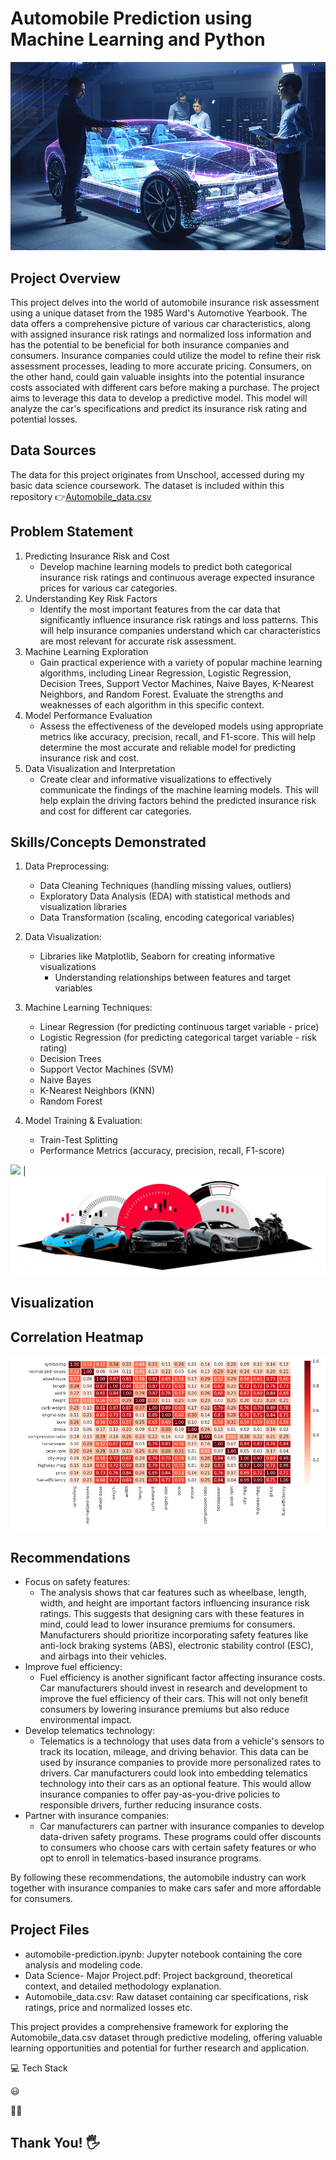 # Automobile Prediction using Machine Learning and Python

![](automobile.jpg)

## Project Overview
This project delves into the world of automobile insurance risk assessment using a unique dataset from the 1985 Ward's Automotive Yearbook. The data offers a comprehensive picture of various car characteristics, along with assigned insurance risk ratings and normalized loss information and has the potential to be beneficial for both insurance companies and consumers. Insurance companies could utilize the model to refine their risk assessment processes, leading to more accurate pricing. Consumers, on the other hand, could gain valuable insights into the potential insurance costs associated with different cars before making a purchase. The project aims to leverage this data to develop a predictive model. This model will analyze the car's specifications and predict its insurance risk rating and potential losses. 

## Data Sources
The data for this project originates from Unschool, accessed during my basic data science coursework. The dataset is included within this repository 👉[Automobile_data.csv](https://github.com/Thadkapally-Saikiran/Automobile-Prediction/blob/main/Automobile_data.csv)

## Problem Statement
1. Predicting Insurance Risk and Cost
   - Develop machine learning models to predict both categorical insurance risk ratings and continuous average expected insurance prices for various car categories.
2. Understanding Key Risk Factors
   - Identify the most important features from the car data that significantly influence insurance risk ratings and loss patterns. This will help insurance companies understand which car characteristics are most relevant for accurate risk assessment.
3. Machine Learning Exploration
   - Gain practical experience with a variety of popular machine learning algorithms, including Linear Regression, Logistic Regression, Decision Trees, Support Vector Machines, Naive Bayes, K-Nearest Neighbors, and Random Forest. Evaluate the strengths and weaknesses of each algorithm in this specific context.
4. Model Performance Evaluation
   -  Assess the effectiveness of the developed models using appropriate metrics like accuracy, precision, recall, and F1-score. This will help determine the most accurate and reliable model for predicting insurance risk and cost.
5. Data Visualization and Interpretation
   - Create clear and informative visualizations to effectively communicate the findings of the machine learning models. This will help explain the driving factors behind the predicted insurance risk and cost for different car categories.

## Skills/Concepts Demonstrated
1. Data Preprocessing:
   - Data Cleaning Techniques (handling missing values, outliers)
   - Exploratory Data Analysis (EDA) with statistical methods and visualization libraries
   - Data Transformation (scaling, encoding categorical variables)

2. Data Visualization:
   - Libraries like Matplotlib, Seaborn for creating informative visualizations
     - Understanding relationships between features and target variables
   
4. Machine Learning Techniques:
   - Linear Regression (for predicting continuous target variable - price)
   - Logistic Regression (for predicting categorical target variable - risk rating)
   - Decision Trees
   - Support Vector Machines (SVM)
   - Naive Bayes
   - K-Nearest Neighbors (KNN)
   - Random Forest
5. Model Training & Evaluation:
   - Train-Test Splitting
   - Performance Metrics (accuracy, precision, recall, F1-score)

![](automobile_gif1.gif)           |       ![](automobile_gif2.gif)

## Visualization

Correlation Heatmap  
---
![](correlation_heatmap.png)

## Recommendations
- Focus on safety features:
  - The analysis shows that car features such as wheelbase, length, width, and height are important factors influencing insurance risk ratings. This suggests that designing cars with these features in mind,  could lead to lower insurance premiums for consumers. Manufacturers should prioritize incorporating safety features like anti-lock braking systems (ABS), electronic stability control (ESC), and airbags into their vehicles.
- Improve fuel efficiency:
  - Fuel efficiency is another significant factor affecting insurance costs.  Car manufacturers should invest in research and development to improve the fuel efficiency of their cars. This will not only benefit consumers by lowering insurance premiums but also reduce environmental impact.
- Develop telematics technology:
  - Telematics is a technology that uses data from a vehicle's sensors to track its location, mileage, and driving behavior.  This data can be used by insurance companies to provide more personalized rates to drivers.  Car manufacturers could look into embedding telematics technology into their cars as an optional feature. This would allow insurance companies to offer pay-as-you-drive policies to responsible drivers, further reducing insurance costs.
- Partner with insurance companies:
  - Car manufacturers can partner with insurance companies to develop data-driven safety programs.  These programs could offer discounts to consumers who choose cars with certain safety features or who opt to enroll in telematics-based insurance programs.

By following these recommendations, the automobile industry can work together with insurance companies to make cars safer and more affordable for consumers.

## Project Files
* automobile-prediction.ipynb: Jupyter notebook containing the core analysis and modeling code.
* Data Science- Major Project.pdf: Project background, theoretical context, and detailed methodology explanation.
* Automobile_data.csv: Raw dataset containing car specifications, risk ratings, price and normalized losses etc.
  
This project provides a comprehensive framework for exploring the Automobile_data.csv dataset through predictive modeling, offering valuable learning opportunities and potential for further research and application.

💻 Tech Stack

😃

🧑‍💻

## Thank You! 🖐️
